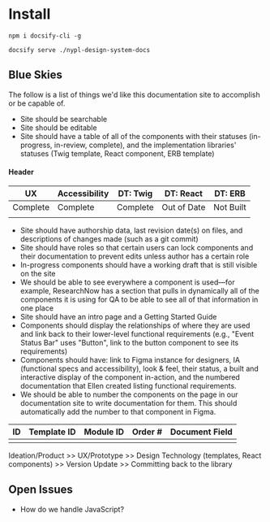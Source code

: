 # Install

`npm i docsify-cli -g`

`docsify serve ./nypl-design-system-docs`

## Blue Skies
The follow is a list of things we'd like this documentation site to accomplish or be capable of.

- Site should be searchable
- Site should be editable
- Site should have a table of all of the components with their statuses (in-progress, in-review, complete), and the implementation libraries' statuses (Twig template, React component, ERB template)

#### Header
| UX       | Accessibility | DT: Twig | DT: React   | DT: ERB   |
|----------|---------------|----------|-------------|-----------|
| Complete | Complete      | Complete | Out of Date | Not Built |
|          |               |          |             |           |
- Site should have authorship data, last revision date(s) on files, and descriptions of changes made (such as a git commit)
- Site should have roles so that certain users can lock components and their documentation to prevent edits unless author has a certain role
- In-progress components should have a working draft that is still visible on the site
- We should be able to see everywhere a component is used—for example, ResearchNow has a section that pulls in dynamically all of the components it is using for QA to be able to see all of that information in one place
- Site should have an intro page and a Getting Started Guide
- Components should display the relationships of where they are used and link back to their lower-level functional requirements (e.g., "Event Status Bar" uses "Button", link to the button component to see its requirements)
- Components should have: link to Figma instance for designers, IA (functional specs and accessibility), look & feel, their status, a built and interactive display of the component in-action, and the numbered documentation that Ellen created listing functional requirements.
- We should be able to number the components on the page in our documentation site to write documentation for them. This should automatically add the number to that component in Figma.

| ID | Template ID | Module ID | Order # | Document Field |
|----|-------------|-----------|---------|----------------|
|    |             |           |         |                |

Ideation/Product >> UX/Prototype >> Design Technology (templates, React components) >> Version Update >> Committing back to the library

## Open Issues
- How do we handle JavaScript?